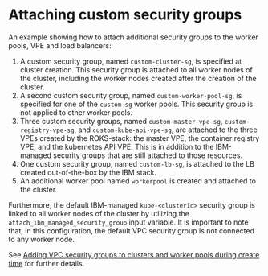 # Attaching custom security groups

An example showing how to attach additional security groups to the worker pools, VPE and load balancers:

1. A custom security group, named `custom-cluster-sg`, is specified at cluster creation. This security group is attached to all worker nodes of the cluster, including the worker nodes created after the creation of the cluster.
2. A second custom security group, named `custom-worker-pool-sg`, is specified for one of the `custom-sg` worker pools. This security group is not applied to other worker pools.
3. Three custom security groups, named `custom-master-vpe-sg`, `custom-registry-vpe-sg`, and `custom-kube-api-vpe-sg`, are attached to the three VPEs created by the ROKS-stack: the master VPE, the container registry VPE, and the kubernetes API VPE. This is in addition to the IBM-managed security groups that are still attached to those resources.
4. One custom security group, named `custom-lb-sg`, is attached to the LB created out-of-the-box by the IBM stack.
5. An additional worker pool named `workerpool` is created and attached to the cluster.

Furthermore, the default IBM-managed `kube-<clusterId>` security group is linked to all worker nodes of the cluster by utilizing the `attach_ibm_managed_security_group` input variable. It is important to note that, in this configuration, the default VPC security group is not connected to any worker node.

See [Adding VPC security groups to clusters and worker pools during create time](https://cloud.ibm.com/docs/openshift?topic=openshift-vpc-security-group&interface=ui#vpc-sg-worker-pool) for further details.

